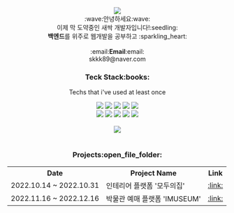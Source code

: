 <div align="center">
  <img src="https://capsule-render.vercel.app/api?type=waving&color=auto&height=300&section=header&text=Welcome%20to%20my%20Github!&fontSize=60&desc=I'm%20Daeun%20Im%20:)&descAlignY=70" />
  <br>
  <span>
    :wave:안녕하세요:wave: <br>
    이제 막 도약중인 새싹 개발자입니다!:seedling: <br>
    <b>백엔드</b>를 위주로 웹개발을 공부하고 :sparkling_heart:
    <br><br>
    :email:<b>Email</b>:email:
    <br>
    skkk89@naver.com
  </span>
  <h3>Teck Stack:books:</h3>
  <p>Techs that i've used at least once</p>
  <img src="https://img.shields.io/badge/JAVA-006699?style=flat-square&logo=JAVA&logoColor=white"/>
  <img src="https://img.shields.io/badge/JavaScript-F7DF1E?style=flat-square&logo=JavaScript&logoColor=white"/>
  <img src="https://img.shields.io/badge/Oracle-F80000?style=flat-square&logo=Oracle&logoColor=white"/>
  <img src="https://img.shields.io/badge/HTML5-E34F26?style=flat-square&logo=HTML5&logoColor=white"/>
  <img src="https://img.shields.io/badge/CSS3-1572B6?style=flat-square&logo=CSS3&logoColor=white"/>
<br>
  <img src="https://img.shields.io/badge/Spring-6DB33F?style=flat-square&logo=Spring&logoColor=white"/>
  <img src="https://img.shields.io/badge/Apache Tomcat-F8DC75?style=flat-square&logo=Apache Tomcat&logoColor=white"/>
  <img src="https://img.shields.io/badge/MySQL-4479A1?style=flat-square&logo=MySQL&logoColor=white"/>
  <img src="https://img.shields.io/badge/jQuery-0769AD?style=flat-square&logo=jQuery&logoColor=white"/>
  <img src="https://img.shields.io/badge/Bootstrap-7952B3?style=flat-square&logo=Bootstrap&logoColor=white"/>
<br><br>
    <img src="https://github-readme-stats.vercel.app/api?username=dan-im&show_icons=true&theme=buefy" />
<br><br>
  <h3>Projects:open_file_folder:</h3>
  <table>
    <tr>
      <th>Date</th>
      <th>Project Name</th>
      <th>Link</th>
    </tr>
    <tr>
      <td>2022.10.14 ~ 2022.10.31</td>
      <td>인테리어 플랫폼 '모두의집'</td>
      <td><a href="https://github.com/dan-im/house">:link:</a></td>
    </tr>
    <tr>
      <td>2022.11.16 ~ 2022.12.16</td>
      <td>박물관 예매 플랫폼 'IMUSEUM'</td>
      <td><a href="https://github.com/dan-im/imuseum">:link:</a></td>
    </tr>
  </table>
  
  
  
  
</div>




<!--
**dan-im/dan-im** is a ✨ _special_ ✨ repository because its `README.md` (this file) appears on your GitHub profile.

Here are some ideas to get you started:

- 🔭 I’m currently working on ...
- 🌱 I’m currently learning ...
- 👯 I’m looking to collaborate on ...
- 🤔 I’m looking for help with ...
- 💬 Ask me about ...
- 📫 How to reach me: ...
- 😄 Pronouns: ...
- ⚡ Fun fact: ...
-->
